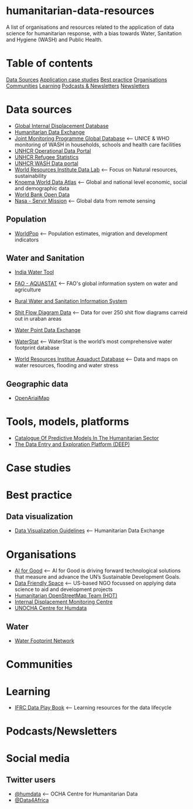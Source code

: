 # humanitarian-data-resources
 A list of organisations and resources related to the application of data science for humanitarian response, with a bias towards Water, Sanitation and Hygiene (WASH) and Public Health.

# Table of contents
[Data Sources]()
[Application case studies]()
[Best practice]()
[Organisations]()
[Communities]()
[Learning]()
[Podcasts & Newsletters]()
[Newsletters]()

# Data sources
* [Global Internal Displacement Database](https://www.internal-displacement.org/database)
* [Humanitarian Data Exchange](https://data.humdata.org)
* [Joint Monitoring Programme Global Database](https://washdata.org/data) <-- UNICE & WHO monitoring of WASH in households, schools and health care facilities 
* [UNHCR Operational Data Portal](https://data.unhcr.org)
* [UNHCR Refugee Statistics](https://www.unhcr.org/refugee-statistics/)
* [UNHCR WASH Data portal](https://wash.unhcr.org/wash-dashboard-for-refugee-settings/)
* [World Resources Institute Data Lab](https://www.wri.org/data/data-lab) <-- Focus on Natural resources, sustainability
* [Knoema World Data Atlas](https://knoema.com/atlas/topics/Water) <-- Global and national level economic, social and demographic data
* [World Bank Open Data](https://data.worldbank.org)
* [Nasa - Servir Mission](https://gis1.servirglobal.net/geonetwork/srv/eng/catalog.search#/home) <-- Global data from remote sensing
## Population
* [WorldPop](https://www.worldpop.org/datacatalog/) <-- Population estimates, migration and development indicators
## Water and Sanitation
* [India Water Tool](https://www.indiawatertool.in/index.html)

* [FAO - AQUASTAT](https://www.fao.org/aquastat/en/) <-- FAO's global information system on water and agriculture
* [Rural Water and Sanitation Information System](http://globalsiasar.org/en)
* [Shit Flow Diagram Data](https://sfd.susana.org/about/sfd-data) <-- Data for over 250 shit flow diagrams carreid out in uraban areas
* [Water Point Data Exchange](https://www.waterpointdata.org/access-data/) 
* [WaterStat](https://waterfootprint.org/en/resources/waterstat/) <-- WaterStat is the world’s most comprehensive water footprint database
* [World Resources Institue Aquaduct Database](https://www.wri.org/aqueduct/data) <-- Data and maps on water resources, flooding and water stress
## Geographic data
* [OpenArialMap](https://openaerialmap.org)


# Tools, models, platforms
* [Catalogue Of Predictive Models In The Humanitarian Sector](https://centre.humdata.org/catalogue-for-predictive-models-in-the-humanitarian-sector/)
* [The Data Entry and Exploration Platform (DEEP)](https://thedeep.io)
# Case studies

# Best practice
## Data visualization
* [Data Visualization Guidelines](https://data.humdata.org/dataviz-guide/) <-- Humanitarian Data Exchange
# Organisations
* [AI for Good](https://ai4good.org/) <-- AI for Good is driving forward technological solutions that measure and advance the UN’s Sustainable Development Goals.
* [Data Friendly Space](https://datafriendlyspace.org) <-- US-based NGO focussed on applying data science to aid and development projects
* [Humanitarian OpenStreetMap Team (HOT)](https://www.hotosm.org/)
* [Internal Displacement Monitoring Centre](https://www.internal-displacement.org)
* [UNOCHA Centre for Humdata](https://centre.humdata.org/)

## Water
* [Water Footprint Network](https://waterfootprint.org/en/)

# Communities

# Learning
* [IFRC Data Play Book](https://preparecenter.org/toolkit/data-playbook-toolkit-v1/) <-- Learning resources for the data lifecycle
# Podcasts/Newsletters

# Social media
## Twitter users
* [@humdata](https://twitter.com/humdata) <-- OCHA Centre for Humanitarian Data
* [@Data4Africa](http://twitter.com/Data4Africa)